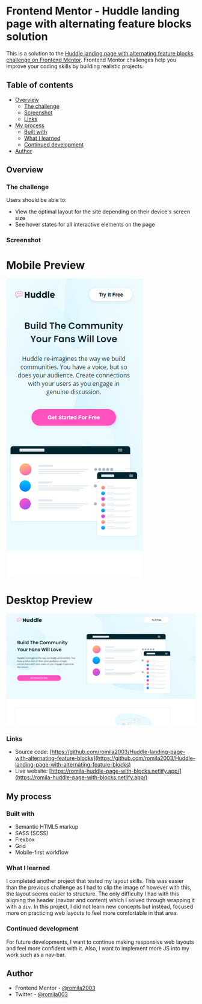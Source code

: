 # Frontend Mentor - Huddle landing page with alternating feature blocks solution

This is a solution to the [Huddle landing page with alternating feature blocks challenge on Frontend Mentor](https://www.frontendmentor.io/challenges/huddle-landing-page-with-alternating-feature-blocks-5ca5f5981e82137ec91a5100). Frontend Mentor challenges help you improve your coding skills by building realistic projects. 

## Table of contents

- [Overview](#overview)
  - [The challenge](#the-challenge)
  - [Screenshot](#screenshot)
  - [Links](#links)
- [My process](#my-process)
  - [Built with](#built-with)
  - [What I learned](#what-i-learned)
  - [Continued development](#continued-development)
- [Author](#author)

## Overview

### The challenge

Users should be able to:

- View the optimal layout for the site depending on their device's screen size
- See hover states for all interactive elements on the page

### Screenshot

# Mobile Preview

![screenshot](https://github.com/romila2003/Huddle-landing-page-with-alternating-feature-blocks/blob/main/mobile%20preview.PNG)

# Desktop Preview 

![screenshot](https://github.com/romila2003/Huddle-landing-page-with-alternating-feature-blocks/blob/main/desktop%20preview.PNG)

### Links

 - Source code: [https://github.com/romila2003/Huddle-landing-page-with-alternating-feature-blocks](https://github.com/romila2003/Huddle-landing-page-with-alternating-feature-blocks)
 - Live website: [https://romila-huddle-page-with-blocks.netlify.app/](https://romila-huddle-page-with-blocks.netlify.app/)

## My process

### Built with

- Semantic HTML5 markup
- SASS (SCSS)
- Flexbox
- Grid
- Mobile-first workflow

### What I learned

I completed another project that tested my layout skills. This was easier than the previous challenge as I had to clip the image of however with this, the layout seems easier to structure. The only difficulty I had with this aligning the header (navbar and content) which I solved through wrapping it with a `div`. In this project, I did not learn new concepts but instead, focused more on practicing web layouts to feel more comfortable in that area.

### Continued development

For future developments, I want to continue making responsive web layouts and feel more confident with it. Also, I want to implement more JS into my work such as a nav-bar.


## Author

- Frontend Mentor - [@romila2003](https://www.frontendmentor.io/profile/romila2003)
- Twitter - [@romila003](https://www.twitter.com/romila003)

